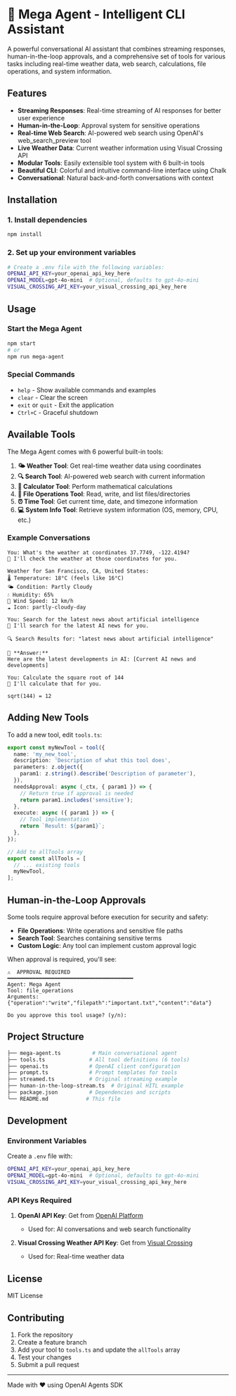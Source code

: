 # 🤖 Mega Agent - Intelligent CLI Assistant

A powerful conversational AI assistant that combines streaming responses, human-in-the-loop approvals, and a comprehensive set of tools for various tasks including real-time weather data, web search, calculations, file operations, and system information.

## Features

- **Streaming Responses**: Real-time streaming of AI responses for better user experience
- **Human-in-the-Loop**: Approval system for sensitive operations
- **Real-time Web Search**: AI-powered web search using OpenAI's web_search_preview tool
- **Live Weather Data**: Current weather information using Visual Crossing API
- **Modular Tools**: Easily extensible tool system with 6 built-in tools
- **Beautiful CLI**: Colorful and intuitive command-line interface using Chalk
- **Conversational**: Natural back-and-forth conversations with context

## Installation

### 1. Install dependencies

```bash
npm install
```

### 2. Set up your environment variables

```bash
# Create a .env file with the following variables:
OPENAI_API_KEY=your_openai_api_key_here
OPENAI_MODEL=gpt-4o-mini  # Optional, defaults to gpt-4o-mini
VISUAL_CROSSING_API_KEY=your_visual_crossing_api_key_here
```

## Usage

### Start the Mega Agent

```bash
npm start
# or
npm run mega-agent
```

### Special Commands

- `help` - Show available commands and examples
- `clear` - Clear the screen
- `exit` or `quit` - Exit the application
- `Ctrl+C` - Graceful shutdown

## Available Tools

The Mega Agent comes with 6 powerful built-in tools:

1. **🌤️ Weather Tool**: Get real-time weather data using coordinates
2. **🔍 Search Tool**: AI-powered web search with current information
3. **🧮 Calculator Tool**: Perform mathematical calculations
4. **📁 File Operations Tool**: Read, write, and list files/directories
5. **⏰ Time Tool**: Get current time, date, and timezone information
6. **💻 System Info Tool**: Retrieve system information (OS, memory, CPU, etc.)

### Example Conversations

```
You: What's the weather at coordinates 37.7749, -122.4194?
🤖 I'll check the weather at those coordinates for you.

Weather for San Francisco, CA, United States:
🌡️ Temperature: 18°C (feels like 16°C)
🌤️ Condition: Partly Cloudy
💧 Humidity: 65%
💨 Wind Speed: 12 km/h
☁️ Icon: partly-cloudy-day

You: Search for the latest news about artificial intelligence
🤖 I'll search for the latest AI news for you.

🔍 Search Results for: "latest news about artificial intelligence"

📝 **Answer:**
Here are the latest developments in AI: [Current AI news and developments]

You: Calculate the square root of 144
🤖 I'll calculate that for you.

sqrt(144) = 12
```

## Adding New Tools

To add a new tool, edit `tools.ts`:

```typescript
export const myNewTool = tool({
  name: 'my_new_tool',
  description: 'Description of what this tool does',
  parameters: z.object({
    param1: z.string().describe('Description of parameter'),
  }),
  needsApproval: async (_ctx, { param1 }) => {
    // Return true if approval is needed
    return param1.includes('sensitive');
  },
  execute: async ({ param1 }) => {
    // Tool implementation
    return `Result: ${param1}`;
  },
});

// Add to allTools array
export const allTools = [
  // ... existing tools
  myNewTool,
];
```

## Human-in-the-Loop Approvals

Some tools require approval before execution for security and safety:

- **File Operations**: Write operations and sensitive file paths
- **Search Tool**: Searches containing sensitive terms
- **Custom Logic**: Any tool can implement custom approval logic

When approval is required, you'll see:

```
⚠️  APPROVAL REQUIRED
━━━━━━━━━━━━━━━━━━━━━━━━━━━━━━━━━━━━━━━━
Agent: Mega Agent
Tool: file_operations
Arguments: {"operation":"write","filepath":"important.txt","content":"data"}

Do you approve this tool usage? (y/n):
```

## Project Structure

```bash
├── mega-agent.ts          # Main conversational agent
├── tools.ts              # All tool definitions (6 tools)
├── openai.ts             # OpenAI client configuration
├── prompt.ts             # Prompt templates for tools
├── streamed.ts           # Original streaming example
├── human-in-the-loop-stream.ts  # Original HITL example
├── package.json          # Dependencies and scripts
└── README.md            # This file
```

## Development

### Environment Variables

Create a `.env` file with:

```bash
OPENAI_API_KEY=your_openai_api_key_here
OPENAI_MODEL=gpt-4o-mini  # Optional, defaults to gpt-4o-mini
VISUAL_CROSSING_API_KEY=your_visual_crossing_api_key_here
```

### API Keys Required

1. **OpenAI API Key**: Get from [OpenAI Platform](https://platform.openai.com/api-keys)
   - Used for: AI conversations and web search functionality

2. **Visual Crossing Weather API Key**: Get from [Visual Crossing](https://www.visualcrossing.com/weather-api)
   - Used for: Real-time weather data

## License

MIT License

## Contributing

1. Fork the repository
2. Create a feature branch
3. Add your tool to `tools.ts` and update the `allTools` array
4. Test your changes
5. Submit a pull request

---

Made with ❤️ using OpenAI Agents SDK
